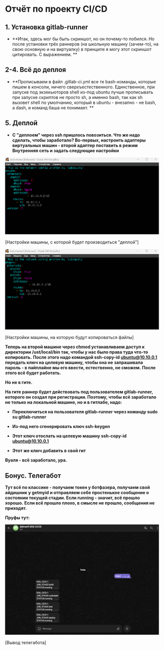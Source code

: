 # Отчёт по проекту CI/CD #

## 1. Установка gitlab-runner ##

+ **Итак, здесь мог бы быть скриншот, но он почему-то побился. Но после установки трёх раннеров (на школьную машину (зачем-то), на свою основную и на виртуалку) в принципе я могу этот скриншот цитировать. С выражением. **

## 2-4. Всё до деплоя ##

+ **Прописываем в файл .gitlab-ci.yml все те bash-команды, которые пишем в консоли, ничего сверхъестественного. Единственное, при запуске под экзекьюторов shell из-под ubuntu лучше прописывать при запуске скриптов не просто sh, а именно bash, так как sh вызовет shell по умолчанию, который в ubuntu - внезапно - не bash, a dash, и команд баша не понимает. ** 

## 5. Деплой ##

+ **С "деплоем" через ssh пришлось повозиться. Что же надо сделать, чтобы заработало? Во-первых, настроить адаптеры виртуальных машин - второй адаптер поставить в режим Внутренняя сеть и задать следующие настройки**

![Netplan bubuntanew](https://github.com/VTsabina/DevOps_projects/blob/main/CICD/datasets/bubuntanew.png "Netplan bubuntanew")

[Настройки машины, с которой будет производиться "деплой"]

![Netplan bubuntanew2](https://github.com/VTsabina/DevOps_projects/blob/main/CICD/datasets/bubuntanew2.png "Netplan bubuntanew2")

[Настройки машины, на которую будут копироваться файлы]

**Теперь на второй машине через chmod устанавливаем доступ к директории /ust/local/bin так, чтобы у нас было права туда что-то копировать.**
**После этого надо командой ssh-copy-id ubuntu@10.10.0.1 передать ключ на целевую машину, чтобы она не запрашивала пароль - в пайплайне мы его ввести, естественно, не сможем.**
**После этого всё будет работать.**

**Но не в гите.**

**На гите раннер будет действовать под пользователем gitlab-runner, которого он создал при регистрации. Поэтому, чтобы всё заработало не только на локальной машине, но и в гитлабе, надо:**

 + **Переключиться на пользователя gitlab-runner через команду sudo su gitlab-runner**

 + **Из-под него сгенерировать ключ ssh-keygen**

 + **Этот ключ отослать на целевую машину ssh-copy-id ubuntu@10.10.0.1** 

 + **Этот же ключ добавить в свой гит**

**Вуаля - всё заработало, ура.**

## Бонус. Телегабот ##

**Тут всё по классике - получаем токен у ботфазера, получаем свой айдишник у getmyid и отправляем себе простенькое сообщение о состоянии текущей стадии. Если running - значит, всё прошло хорошо.**
**Если всё прошло плохо, в смысле не прошло, сообщения не приходят.**

**Пруфы тут:**

![Телегабот](https://github.com/VTsabina/DevOps_projects/blob/main/CICD/datasets/telegram.png "Телегабот")

[Вывод телегабота]
